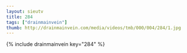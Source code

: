 ```yaml
--- 
layout: sieutv
title: 284
tags: ["drainmainvein"]
thumb: http://drainmainvein.com/media/videos/tmb/000/004/284/1.jpg
---
```

{% include drainmainvein key="284" %} 
